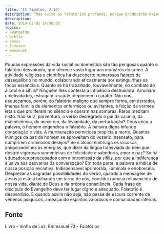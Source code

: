 ```yaml
---
title: "II Timóteo, 2:16"
description: “Mas evita os falatórios profanos, porque produzirão maior impiedade.” Paulo (II Timóteo, 2:16)
description: 
date: 2019-02-01 19:00:00
topics: 
- evangelho
- biblia
- jesus
- timoteo
- emmanuel
---
```



Poucas expressões da vida social ou doméstica são tão perigosas quanto o
falatório desvairado, que oferece vasto lugar aos monstros do crime.
A atividade religiosa e científica há descoberto numerosos fatores de
desequilíbrio no mundo, colaborando eficazmente por extinguir­lhes os focos
essenciais.
Quanto se há trabalhado, louvavelmente, no combate ao álcool e à sífilis?
Ninguém lhes contesta a influência destruidora. Arruínam coletividades,
estragam a saúde, deprimem o caráter.
Não nos esqueçamos, porém, do falatório maligno que sempre forma, em
derredor, imensa família de elementos enfermiços ou aviltantes, à feição de vermes
letais que proliferam no silêncio e operam nas sombras.
Raros meditam nisto.
Não será, porventura, o verbo desregrado o pai da calúnia, da maledicência,
do mexerico, da leviandade, da perturbação?
Deus criou a palavra, o homem engendrou o falatório.
A palavra digna infunde consolação e vida. A murmuração perniciosa
propicia a morte.
Quantos inimigos da paz do homem se aproveitam do vozerio insensato,
para cumprirem criminosos desejos?
Se o álcool embriaga os viciosos, aniquilando­lhes as energias, que dizer da
língua transviada do bem que destrói vigorosas sementeiras de felicidade e
sabedoria, amor e paz? Se há educadores preocupados com a intromissão da sífilis,
por que a indiferença alusiva aos desvarios da conversação?
Em toda parte, a palavra é índice de nossa posição evolutiva. Indispensável
aprimorá­la, iluminá­la e enobrecê­la.
Desprezar as sagradas possibilidades do verbo, quando a mensagem de
Jesus já esteja brilhando em torno de nós, constitui ruinoso relaxamento de nossa
vida, diante de Deus e da própria consciência.
Cada frase do discípulo do Evangelho deve ter lugar digno e adequado.
Falatório é desperdício. E quando assim não seja, não passa de escura
corrente de venenos psíquicos, ameaçando espíritos valorosos e comunidades
inteiras.




## Fonte
Livro - Vinha de Luz, Emmanuel
73 - Falatórios
